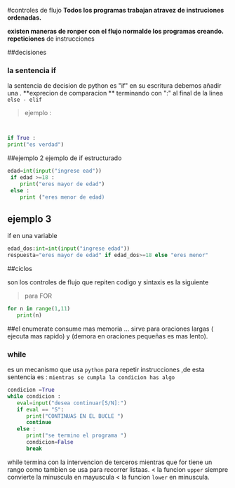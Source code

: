 #controles de flujo 
**Todos los programas trabajan atravez de instruciones ordenadas.**

**existen maneras de ronper con el flujo normalde los programas creando.**
**repeticiones** de instrucciones

##decisiones 
### la sentencia if 
la sentencia de decision de python es "if" en su escritura debemos añadir una .
**exprecion de comparacion **
terminando con ":" al final de la linea 
`else - elif `
>ejemplo :

```python


if True :
print("es verdad")
```

##ejemplo 2
ejemplo de if estructurado
```python
edad=int(input("ingrese ead"))
 if edad >=18 :
    print("eres mayor de edad")
 else :
    print ("eres menor de edad)   


 ```
## ejemplo 3
if en una variable 
```python
edad_dos:int=int(input("ingrese edad"))
respuesta="eres mayor de edad" if edad_dos>=18 else "eres menor" 
```


 ##ciclos

  son los controles de flujo que repiten codigo y sintaxis es la siguiente 

 > para FOR 
 ```python
 for n in range(1,11)
    print(n)
```
##el enumerate consume mas memoria ... sirve para oraciones largas ( ejecuta mas rapido) y (demora en oraciones pequeñas es mas lento).

### while
es un mecanismo que usa `python` para repetir instrucciones ,de esta sentencia es : `mientras se cumpla la condicion has algo `

```python
condicion =True
while condicion :
   eval=input("desea continuar[S/N]:")
   if eval == "S":
      print("CONTINUAS EN EL BUCLE ")
      continue
   else : 
      print("se termino el programa ")
      condicion=False
      break
```   
while termina con la intervencion de terceros mientras que for tiene un rango como tambien se usa para recorrer listaas.
< la funcion `upper` siempre convierte la minuscula en  mayuscula
< la funcion `lower` en minuscula.




